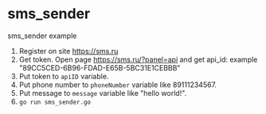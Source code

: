 # sms_sender
sms_sender example 

1. Register on site https://sms.ru
2. Get token. Open page https://sms.ru/?panel=api and get api_id: example "89CC5CED-6B96-FDAD-E65B-5BC31E1CEBBB"
3. Put token to ```apiID``` variable.
4. Put phone number to ```phoneNumber``` variable like 89111234567.
5. Put message to ```message``` variable like "hello world!".
6. ```go run sms_sender.go```
